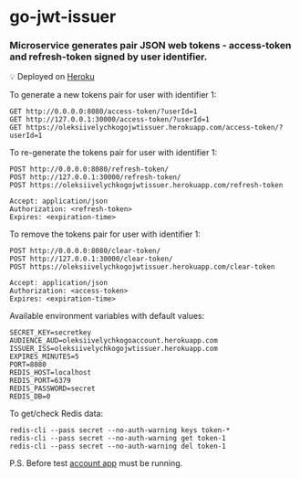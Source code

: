 # go-jwt-issuer

### Microservice generates pair JSON web tokens - access-token and refresh-token signed by user identifier.

💡 Deployed on <a href="https://oleksiivelychkogojwtissuer.herokuapp.com/access-token/?userId=1">Heroku</a>

To generate a new tokens pair for user with identifier 1:
```
GET http://0.0.0.0:8080/access-token/?userId=1
GET http://127.0.0.1:30000/access-token/?userId=1
GET https://oleksiivelychkogojwtissuer.herokuapp.com/access-token/?userId=1
```

To re-generate the tokens pair for user with identifier 1:
```
POST http://0.0.0.0:8080/refresh-token/
POST http://127.0.0.1:30000/refresh-token/
POST https://oleksiivelychkogojwtissuer.herokuapp.com/refresh-token

Accept: application/json
Authorization: <refresh-token>
Expires: <expiration-time>
```

To remove the tokens pair for user with identifier 1:
```
POST http://0.0.0.0:8080/clear-token/
POST http://127.0.0.1:30000/clear-token/
POST https://oleksiivelychkogojwtissuer.herokuapp.com/clear-token

Accept: application/json
Authorization: <access-token>
Expires: <expiration-time>
```

Available environment variables with default values:
```
SECRET_KEY=secretkey
AUDIENCE_AUD=oleksiivelychkogoaccount.herokuapp.com
ISSUER_ISS=oleksiivelychkogojwtissuer.herokuapp.com
EXPIRES_MINUTES=5
PORT=8080
REDIS_HOST=localhost
REDIS_PORT=6379
REDIS_PASSWORD=secret
REDIS_DB=0
```

To get/check Redis data:
```
redis-cli --pass secret --no-auth-warning keys token-*
redis-cli --pass secret --no-auth-warning get token-1
redis-cli --pass secret --no-auth-warning del token-1
```

P.S. Before test <a href="https://github.com/oleksiivelychko/go-account">account app</a> must be running.
